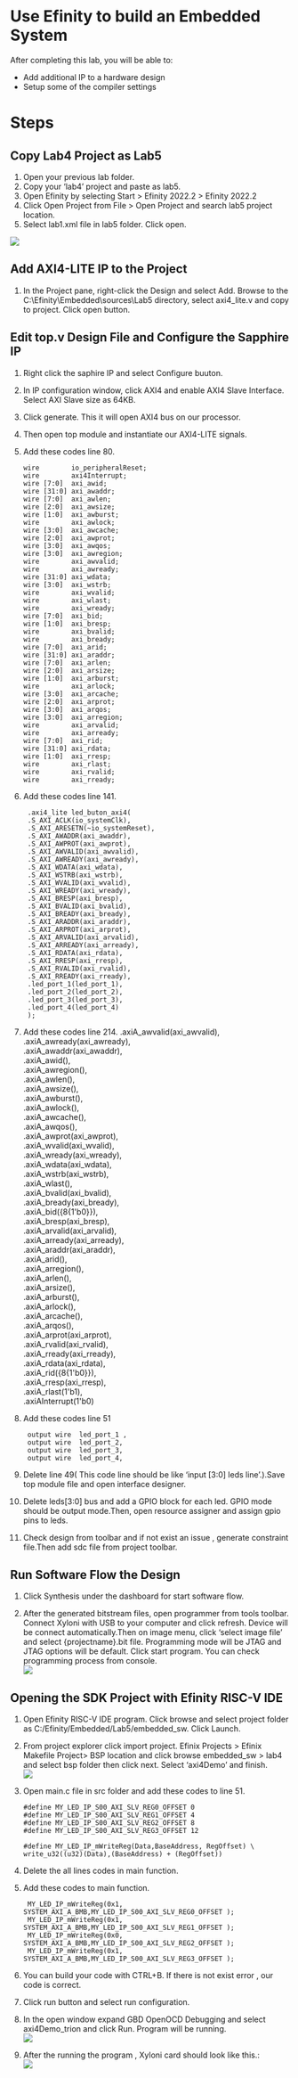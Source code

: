 # Use Efinity to build an Embedded System

After completing this lab, you will be able to:  
    
- Add additional IP to a hardware design
- Setup some of the compiler settings

# Steps
## Copy Lab4 Project as Lab5
 
1. Open your previous lab folder.
2. Copy your ‘lab4’ project and paste as lab5. 
3. Open Efinity by selecting Start > Efinity 2022.2 > Efinity 2022.2
4. Click Open Project from File > Open Project and search lab5 project location.
5. Select lab1.xml file in lab5 folder. Click open. 

![](https://imgur.com/9NX2CY6.png)

## Add AXI4-LITE IP to the Project
1. In the Project pane, right-click the Design and select Add. Browse to the C:\Efinity\Embedded\sources\Lab5 directory, select axi4_lite.v and copy to project. Click open button.


## Edit top.v Design File and Configure the Sapphire IP

1. Right click the saphire IP and select Configure buuton.
2. In IP configuration window, click AXI4 and enable AXI4 Slave Interface. Select AXI Slave size as 64KB.
3. Click generate. This it will  open AXI4 bus on our processor.
4. Then open top module and instantiate our AXI4-LITE signals.
5.  Add these codes line 80.
    
        wire        io_peripheralReset;  
        wire        axi4Interrupt;  
        wire [7:0]  axi_awid;  
        wire [31:0]	axi_awaddr;  
        wire [7:0]	axi_awlen;  
        wire [2:0]	axi_awsize;  
        wire [1:0]	axi_awburst;  
        wire		axi_awlock;  
        wire [3:0]	axi_awcache;  
        wire [2:0]	axi_awprot;  
        wire [3:0]	axi_awqos;  
        wire [3:0]	axi_awregion;  
        wire		axi_awvalid;  
        wire		axi_awready;  
        wire [31:0]	axi_wdata;  
        wire [3:0]  axi_wstrb;  
        wire		axi_wvalid;  
        wire		axi_wlast;  
        wire		axi_wready;  
        wire [7:0]  axi_bid;  
        wire [1:0]  axi_bresp;  
        wire		axi_bvalid;  
        wire		axi_bready;  
        wire [7:0]	axi_arid;  
        wire [31:0]	axi_araddr;  
        wire [7:0]	axi_arlen;  
        wire [2:0]	axi_arsize;  
        wire [1:0]	axi_arburst;  
        wire		axi_arlock;   
        wire [3:0]	axi_arcache;  
        wire [2:0]	axi_arprot;  
        wire [3:0]	axi_arqos;  
        wire [3:0]	axi_arregion;  
        wire		axi_arvalid;  
        wire		axi_arready;  
        wire [7:0]	axi_rid;  
        wire [31:0]	axi_rdata;  
        wire [1:0]	axi_rresp;  
        wire		axi_rlast;  
        wire		axi_rvalid;  
        wire		axi_rready;  

6. Add these codes line 141.
        
        .axi4_lite led_buton_axi4(  
        .S_AXI_ACLK(io_systemClk),  
        .S_AXI_ARESETN(~io_systemReset),  
        .S_AXI_AWADDR(axi_awaddr),  
        .S_AXI_AWPROT(axi_awprot),  
        .S_AXI_AWVALID(axi_awvalid),  
        .S_AXI_AWREADY(axi_awready),  
        .S_AXI_WDATA(axi_wdata),  
        .S_AXI_WSTRB(axi_wstrb),  
        .S_AXI_WVALID(axi_wvalid),  
        .S_AXI_WREADY(axi_wready),  
        .S_AXI_BRESP(axi_bresp),  
        .S_AXI_BVALID(axi_bvalid),  
        .S_AXI_BREADY(axi_bready),  
        .S_AXI_ARADDR(axi_araddr),  
        .S_AXI_ARPROT(axi_arprot),  
        .S_AXI_ARVALID(axi_arvalid),  
        .S_AXI_ARREADY(axi_arready),  
        .S_AXI_RDATA(axi_rdata),  
        .S_AXI_RRESP(axi_rresp),  
        .S_AXI_RVALID(axi_rvalid),  
        .S_AXI_RREADY(axi_rready),  
        .led_port_1(led_port_1),  
        .led_port_2(led_port_2),  
        .led_port_3(led_port_3),  
        .led_port_4(led_port_4)  
        );

7. Add these codes line 214.
        .axiA_awvalid(axi_awvalid),  
        .axiA_awready(axi_awready),  
        .axiA_awaddr(axi_awaddr),  
        .axiA_awid(),  
        .axiA_awregion(),  
        .axiA_awlen(),  
        .axiA_awsize(),  
        .axiA_awburst(),  
        .axiA_awlock(),  
        .axiA_awcache(),  
        .axiA_awqos(),  
        .axiA_awprot(axi_awprot),  
        .axiA_wvalid(axi_wvalid),  
        .axiA_wready(axi_wready),  
        .axiA_wdata(axi_wdata),  
        .axiA_wstrb(axi_wstrb),  
        .axiA_wlast(),  
        .axiA_bvalid(axi_bvalid),  
        .axiA_bready(axi_bready),   
        .axiA_bid({8{1'b0}}),  
        .axiA_bresp(axi_bresp),  
        .axiA_arvalid(axi_arvalid),  
        .axiA_arready(axi_arready),  
        .axiA_araddr(axi_araddr),  
        .axiA_arid(),  
        .axiA_arregion(),  
        .axiA_arlen(),  
        .axiA_arsize(),  
        .axiA_arburst(),  
        .axiA_arlock(),  
        .axiA_arcache(),  
        .axiA_arqos(),  
        .axiA_arprot(axi_arprot),  
        .axiA_rvalid(axi_rvalid),  
        .axiA_rready(axi_rready),  
        .axiA_rdata(axi_rdata),  
        .axiA_rid({8{1'b0}}),  
        .axiA_rresp(axi_rresp),  
        .axiA_rlast(1'b1),  
        .axiAInterrupt(1'b0)  

8. Add these codes line 51
    
        output wire  led_port_1 ,   
        output wire  led_port_2,  
        output wire  led_port_3,  
        output wire  led_port_4,         

9. Delete line 49( This code line should be like ‘input [3:0] leds line’.).Save top module  file and open interface designer.
10. Delete leds[3:0] bus and add a GPIO block for each led. GPIO mode should be output mode.Then, open resource assigner and assign gpio pins to leds.
11. Check design from toolbar and if not exist an issue , generate constraint file.Then add sdc file from project toolbar.

## Run Software Flow the Design

1. Click Synthesis under the dashboard for start software flow.

2. After the generated bitstream files, open programmer from tools toolbar. Connect Xyloni with USB to your computer and click refresh. Device will be connect automatically.Then on image menu, click ‘select image file’ and select {projectname}.bit file. Programming mode will be JTAG and JTAG options will be default. Click start program. You can check programming process from console.    
![](https://imgur.com/qLU61Ey.png)


## Opening the SDK Project with Efinity RISC-V IDE

1.	Open Efinity RISC-V IDE program. Click browse and select project folder as C:/Efinity/Embedded/Lab5/embedded_sw. Click Launch.
2.	From project explorer click import project. Efinix Projects > Efinix Makefile Project> BSP location  and click browse embedded_sw > lab4 and select bsp folder then click next. Select ‘axi4Demo’ and finish.    
![](https://imgur.com/MqpN59c.png)
3.	Open main.c file in src folder and  add these codes to line 51.  

        #define MY_LED_IP_S00_AXI_SLV_REG0_OFFSET 0
        #define MY_LED_IP_S00_AXI_SLV_REG1_OFFSET 4
        #define MY_LED_IP_S00_AXI_SLV_REG2_OFFSET 8
        #define MY_LED_IP_S00_AXI_SLV_REG3_OFFSET 12

        #define MY_LED_IP_mWriteReg(Data,BaseAddress, RegOffset) \
        write_u32((u32)(Data),(BaseAddress) + (RegOffset))

5. Delete the all lines codes in main function.  
6. Add these codes to main function.

        MY_LED_IP_mWriteReg(0x1, SYSTEM_AXI_A_BMB,MY_LED_IP_S00_AXI_SLV_REG0_OFFSET );
        MY_LED_IP_mWriteReg(0x1, SYSTEM_AXI_A_BMB,MY_LED_IP_S00_AXI_SLV_REG1_OFFSET );
        MY_LED_IP_mWriteReg(0x0, SYSTEM_AXI_A_BMB,MY_LED_IP_S00_AXI_SLV_REG2_OFFSET );
        MY_LED_IP_mWriteReg(0x1, SYSTEM_AXI_A_BMB,MY_LED_IP_S00_AXI_SLV_REG3_OFFSET );
  
6. You can build your code with CTRL+B. If there is not exist error , our code is correct.
7. Click run button and select run configuration.  
6. In the open window expand  GBD OpenOCD Debugging and select axi4Demo_trion and click Run. Program will be running.    
![](https://imgur.com/8bU6rVh.png)
7. After the running the program , Xyloni card should look like this.:  
![](https://imgur.com/Kc2QgyG.png)


# 
# 
